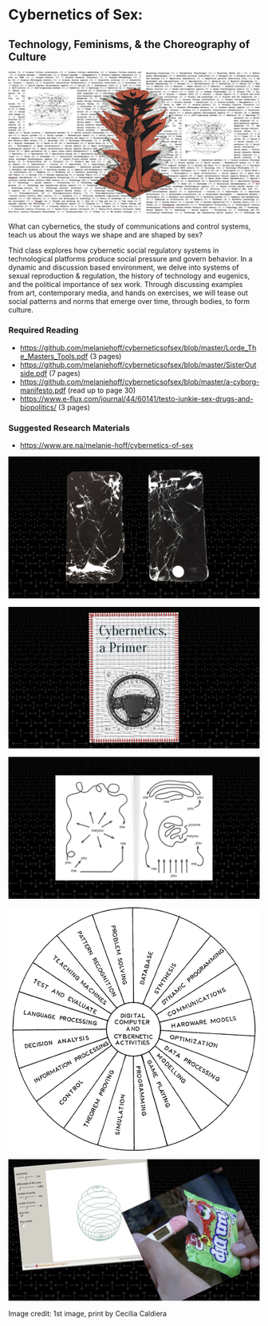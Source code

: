 # Cybernetics of Sex:
## Technology, Feminisms, & the Choreography of Culture

![](https://github.com/melaniehoff/cyberneticsofsex/blob/master/images/cybernetics_of_sex_codesocieties_IMAGES.002.jpeg?raw=true)

What can cybernetics, the study of communications and control systems, teach us about the ways we shape and are shaped by sex?

Thid class explores how cybernetic social regulatory systems in technological platforms produce social pressure and govern behavior. In a dynamic and discussion based environment, we delve into systems of sexual reproduction & regulation, the history of technology and eugenics, and the political importance of sex work. Through discussing examples from art, contemporary media, and hands on exercises, we will tease out social patterns and norms that emerge over time, through bodies, to form culture.

### Required Reading
- https://github.com/melaniehoff/cyberneticsofsex/blob/master/Lorde_The_Masters_Tools.pdf (3 pages)
- https://github.com/melaniehoff/cyberneticsofsex/blob/master/SisterOutside.pdf (7 pages)
- https://github.com/melaniehoff/cyberneticsofsex/blob/master/a-cyborg-manifesto.pdf (read up to page 30)
- https://www.e-flux.com/journal/44/60141/testo-junkie-sex-drugs-and-biopolitics/ (3 pages)

### Suggested Research Materials
- https://www.are.na/melanie-hoff/cybernetics-of-sex


![](https://github.com/melaniehoff/cyberneticsofsex/blob/master/images/cybernetics_of_sex_codesocieties_IMAGES.010.jpeg)

![](https://github.com/melaniehoff/cyberneticsofsex/blob/master/images/cybernetics_of_sex_codesocieties_IMAGES.038.jpeg?raw=true)

![](https://github.com/melaniehoff/cyberneticsofsex/blob/master/images/cybernetics_of_sex_codesocieties_IMAGES.114.jpeg?raw=true)

![](https://github.com/melaniehoff/cyberneticsofsex/blob/master/images/large_0590d5436f4739bcc31127463cf71cb9.png?raw=true)

![](https://github.com/melaniehoff/cyberneticsofsex/blob/master/images/cybernetics_of_sex_codesocieties_IMAGES.077.jpeg?raw=true)

Image credit: 1st image, print by Cecilia Caldiera
